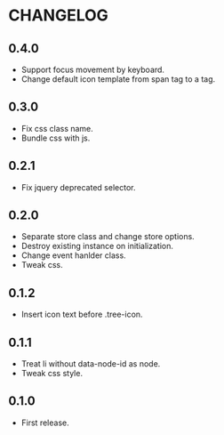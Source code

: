 # CHANGELOG

## 0.4.0

* Support focus movement by keyboard.
* Change default icon template from span tag to a tag.

## 0.3.0

* Fix css class name.
* Bundle css with js.

## 0.2.1

* Fix jquery deprecated selector.

## 0.2.0

* Separate store class and change store options.
* Destroy existing instance on initialization.
* Change event hanlder class.
* Tweak css.

## 0.1.2

* Insert icon text before .tree-icon.

## 0.1.1

* Treat li without data-node-id as node.
* Tweak css style.

## 0.1.0

* First release.
